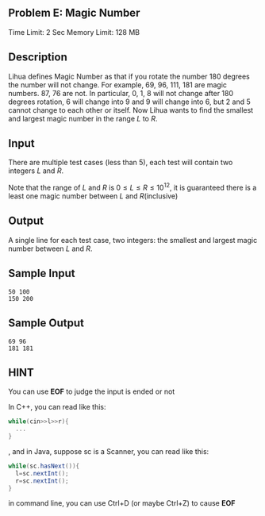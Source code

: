 ## Problem E: Magic Number

Time Limit: 2 Sec Memory Limit: 128 MB

## Description

Lihua defines Magic Number as that if you rotate the number 180 degrees the number will not change. For example, 69, 96, 111, 181 are magic numbers. 87, 76 are not. In particular, 0, 1, 8 will not change after 180 degrees rotation, 6 will change into 9 and 9 will change into 6, but 2 and 5 cannot change to each other or itself. Now Lihua wants to find the smallest and largest magic number in the range $L$ to $R$.

## Input

There are multiple test cases (less than 5), each test will contain two integers $L$ and $R$.

Note that the range of $L$ and $R$ is $0≤L≤R≤10^{12}$, it is guaranteed there is a least one magic number between $L$ and $R$(inclusive)

## Output

A single line for each test case, two integers: the smallest and largest magic number between $L$ and $R$.

## Sample Input

```
50 100
150 200
```

## Sample Output

```
69 96
181 181
```

## HINT

You can use **EOF** to judge the input is ended or not

In C++, you can read like this:

```c++
while(cin>>l>>r){
  ...
}
```

, and in Java, suppose sc is a Scanner, you can read like this:

```java
while(sc.hasNext()){
  l=sc.nextInt();
  r=sc.nextInt();
}
```

in command line, you can use Ctrl+D (or maybe Ctrl+Z) to cause **EOF**
